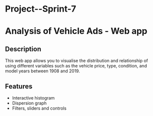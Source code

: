 # Project--Sprint-7
# Analysis of Vehicle Ads - Web app

## Description
This web app allows you to visualise the distribution and relationship of using different variables
such as the vehicle price, type, condition, and model years between 1908 and 2019.

## Features
- Interactive histogram
- Dispersion graph
- Filters, sliders and controls
